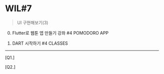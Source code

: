 # WIL#7
> UI 구현해보기(3)
0. Flutter로 웹툰 앱 만들기 강좌 #4 POMODORO APP

1. DART 시작하기 #4 CLASSES

* * *
[Q1.] 

[Q2.] 
